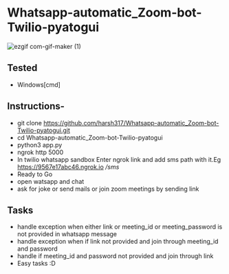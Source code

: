 # Whatsapp-automatic_Zoom-bot-Twilio-pyatogui
![ezgif com-gif-maker (1)](https://user-images.githubusercontent.com/66161239/105178172-b3acfc80-5b4d-11eb-85c8-abf1605b704b.gif)
## Tested
- Windows[cmd]
## Instructions- 
- git clone https://github.com/harsh317/Whatsapp-automatic_Zoom-bot-Twilio-pyatogui.git
- cd Whatsapp-automatic_Zoom-bot-Twilio-pyatogui
- python3 app.py
- ngrok http 5000
- In twilio whatsapp sandbox Enter ngrok link and add sms path with it.Eg https://9567e17abc46.ngrok.io */sms* 
- Ready to Go
- open watsapp and chat
- ask for joke or send mails or join zoom meetings by sending link

## Tasks 
- handle exception when either link or meeting_id or meeting_password is not provided in whatsapp message
- handle exception when if link not provided and join through meeting_id and password
- handle if  meeting_id and password not provided and join through link
- Easy tasks :D






